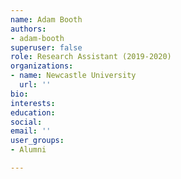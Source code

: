 ```yaml
---
name: Adam Booth
authors:
- adam-booth
superuser: false
role: Research Assistant (2019-2020)
organizations:
- name: Newcastle University
  url: ''
bio: 
interests: 
education: 
social: 
email: ''
user_groups:
- Alumni

---
```

